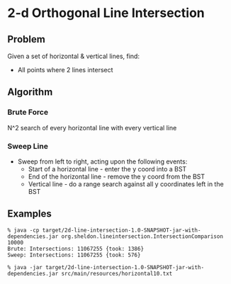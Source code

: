 # 2-d Orthogonal Line Intersection

## Problem
Given a set of horizontal & vertical lines, find:
* All points where 2 lines intersect

## Algorithm

### Brute Force

N^2 search of every horizontal line with every vertical line

### Sweep Line

* Sweep from left to right, acting upon the following events:
  * Start of a horizontal line - enter the y coord into a BST
  * End of the horizontal line - remove the y coord from the BST
  * Vertical line - do a range search against all y coordinates left in the BST
    
## Examples

```
% java -cp target/2d-line-intersection-1.0-SNAPSHOT-jar-with-dependencies.jar org.sheldon.lineintersection.IntersectionComparison 10000
Brute: Intersections: 11067255 {took: 1386}
Sweep: Intersections: 11067255 {took: 576}
```

```
% java -jar target/2d-line-intersection-1.0-SNAPSHOT-jar-with-dependencies.jar src/main/resources/horizontal10.txt
```
